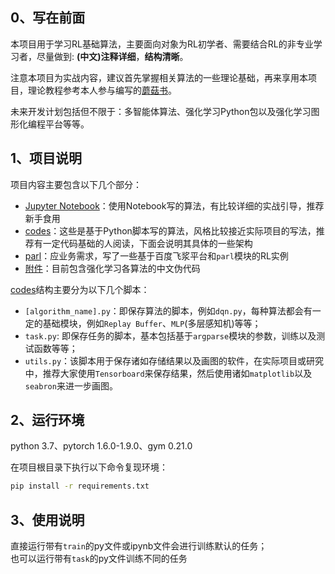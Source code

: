 ## 0、写在前面

本项目用于学习RL基础算法，主要面向对象为RL初学者、需要结合RL的非专业学习者，尽量做到: **(中文)注释详细**，**结构清晰**。

注意本项目为实战内容，建议首先掌握相关算法的一些理论基础，再来享用本项目，理论教程参考本人参与编写的[蘑菇书](https://github.com/datawhalechina/easy-rl)。

未来开发计划包括但不限于：多智能体算法、强化学习Python包以及强化学习图形化编程平台等等。

## 1、项目说明

项目内容主要包含以下几个部分：
* [Jupyter Notebook](./notebooks/)：使用Notebook写的算法，有比较详细的实战引导，推荐新手食用
* [codes](./assets/)：这些是基于Python脚本写的算法，风格比较接近实际项目的写法，推荐有一定代码基础的人阅读，下面会说明其具体的一些架构
* [parl](./PARL/)：应业务需求，写了一些基于百度飞浆平台和```parl```模块的RL实例
* [附件](./assets/)：目前包含强化学习各算法的中文伪代码


[codes](./assets/)结构主要分为以下几个脚本：
* ```[algorithm_name].py```：即保存算法的脚本，例如```dqn.py```，每种算法都会有一定的基础模块，例如```Replay Buffer```、```MLP```(多层感知机)等等；
* ```task.py```: 即保存任务的脚本，基本包括基于```argparse```模块的参数，训练以及测试函数等等；
* ```utils.py```：该脚本用于保存诸如存储结果以及画图的软件，在实际项目或研究中，推荐大家使用```Tensorboard```来保存结果，然后使用诸如```matplotlib```以及```seabron```来进一步画图。

## 2、运行环境

python 3.7、pytorch 1.6.0-1.9.0、gym 0.21.0

在项目根目录下执行以下命令复现环境：
```bash
pip install -r requirements.txt
```
## 3、使用说明

直接运行带有```train```的py文件或ipynb文件会进行训练默认的任务；  
也可以运行带有```task```的py文件训练不同的任务
